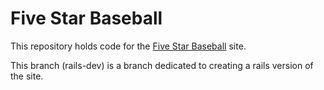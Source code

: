 Five Star Baseball
==================

This repository holds code for the [Five Star Baseball](http://fivestarbaseball.com) site.

This branch (rails-dev) is a branch dedicated to creating a rails
version of the site.

